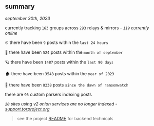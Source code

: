 
## summary
_september 30th, 2023_

currently tracking `163` groups across `293` relays & mirrors - _`119` currently online_

⏲ there have been `9` posts within the `last 24 hours`

🦈 there have been `524` posts within the `month of september`

🪐 there have been `1487` posts within the `last 90 days`

🏚 there have been `3548` posts within the `year of 2023`

🦕 there have been `8238` posts `since the dawn of ransomwatch`

there are `96` custom parsers indexing posts

_`20` sites using v2 onion services are no longer indexed - [support.torproject.org](https://support.torproject.org/onionservices/v2-deprecation/)_

> see the project [README](https://github.com/joshhighet/ransomwatch#ransomwatch--) for backend technicals
